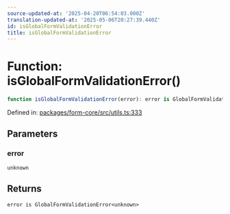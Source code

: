 ```yaml
---
source-updated-at: '2025-04-20T06:54:03.000Z'
translation-updated-at: '2025-05-06T20:27:39.440Z'
id: isGlobalFormValidationError
title: isGlobalFormValidationError
---
```


<!-- DO NOT EDIT: this page is autogenerated from the type comments -->

# Function: isGlobalFormValidationError()

```ts
function isGlobalFormValidationError(error): error is GlobalFormValidationError<unknown>
```

Defined in: [packages/form-core/src/utils.ts:333](https://github.com/TanStack/form/blob/main/packages/form-core/src/utils.ts#L333)

## Parameters

### error

`unknown`

## Returns

`error is GlobalFormValidationError<unknown>`
